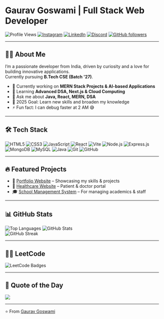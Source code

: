 # Gaurav Goswami | Full Stack Web Developer

![Profile Views](https://komarev.com/ghpvc/?username=itzgauravgoswami&color=blueviolet&style=flat) 
[![Instagram](https://img.shields.io/badge/Instagram-E4405F?style=flat&logo=instagram&logoColor=white)](https://instagram.com/itzgauravgoswami) 
[![LinkedIn](https://img.shields.io/badge/LinkedIn-0077B5?style=flat&logo=linkedin&logoColor=white)](https://www.linkedin.com/in/itzgauravgoswami/) 
[![Discord](https://img.shields.io/badge/Discord-0077B5?style=flat&logo=Discord&logoColor=white)](https://discord.com/users/1152507184643588096) 
[![GitHub followers](https://img.shields.io/github/followers/itzgauravgoswami?label=Follow&style=social)](https://github.com/itzgauravgoswami)

---

## 👨‍💻 About Me

I’m a passionate developer from India, driven by curiosity and a love for building innovative applications.  
Currently pursuing **B.Tech CSE (Batch '27)**.  

- 🔭 Currently working on **MERN Stack Projects & AI-based Applications**  
- 🌱 Learning **Advanced DSA, Next.js & Cloud Computing**  
- 💬 Ask me about **Java, React, MERN, DSA**  
- 🎯 2025 Goal: Learn new skills and broaden my knowledge
- ⚡ Fun fact: I can debug faster at 2 AM 😅  

---

## 🛠️ Tech Stack

![HTML5](https://img.shields.io/badge/HTML5-E34F26?style=for-the-badge&logo=html5&logoColor=white) ![CSS3](https://img.shields.io/badge/CSS3-1572B6?style=for-the-badge&logo=css3&logoColor=white) ![JavaScript](https://img.shields.io/badge/JavaScript-F7DF1E?style=for-the-badge&logo=javascript&logoColor=black) ![React](https://img.shields.io/badge/React-20232A?style=for-the-badge&logo=react&logoColor=61DAFB) ![Vite](https://img.shields.io/badge/Vite-646CFF?style=for-the-badge&logo=vite&logoColor=white) ![Node.js](https://img.shields.io/badge/Node.js-339933?style=for-the-badge&logo=nodedotjs&logoColor=white) ![Express.js](https://img.shields.io/badge/Express.js-000000?style=for-the-badge&logo=express&logoColor=white) ![MongoDB](https://img.shields.io/badge/MongoDB-4EA94B?style=for-the-badge&logo=mongodb&logoColor=white) ![MySQL](https://img.shields.io/badge/MySQL-005C84?style=for-the-badge&logo=mysql&logoColor=white) ![Java](https://img.shields.io/badge/Java-ED8B00?style=for-the-badge&logo=java&logoColor=white) ![Git](https://img.shields.io/badge/Git-F05032?style=for-the-badge&logo=git&logoColor=white) ![GitHub](https://img.shields.io/badge/GitHub-181717?style=for-the-badge&logo=github&logoColor=white)


---

## 🔥 Featured Projects  

- 🌟 [Portfolio Website](https://gauravgoswami.onrender.com/) – Showcasing my skills & projects  
- 🏥 [Healthcare Website](https://medicareweb.onrender.com/) – Patient & doctor portal  
- 🎓 [School Management System](https://studentsphere.onrender.com/) – For managing academics & staff  

---

## 📊 GitHub Stats  

![Top Languages](https://github-readme-stats.vercel.app/api/top-langs/?username=itzgauravgoswami&show_icons=true&layout=compact&hide_border=true&theme=tokyonight) 
![GitHub Stats](https://github-readme-stats.vercel.app/api?username=itzgauravgoswami&show_icons=true&theme=tokyonight&hide_border=true)  
![GitHub Streak](https://github-readme-streak-stats.herokuapp.com/?user=itzgauravgoswami&theme=tokyonight&hide_border=true)  

---

## 🧑‍💻 LeetCode 

![LeetCode Badges](https://leetcode-badge-showcase.vercel.app/api?username=itzgauravgoswami&theme=dark&animated=true&width=100%)

---

## 💭 Quote of the Day  

![](https://quotes-github-readme.vercel.app/api?type=horizontal&theme=tokyonight)  

---

⭐️ From [Gaurav Goswami](https://github.com/itzgauravgoswami)
